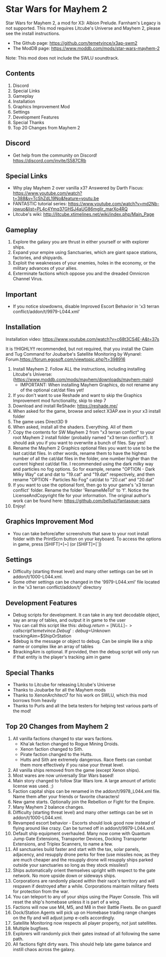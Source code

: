 # Star Wars for Mayhem 2

Star Wars for Mayhem 2, a mod for X3: Albion Prelude. Farnham's Legacy is not supported. This mod requires Litcube's Universe and Mayhem 2, please see the install instructions.

* The Github page: https://github.com/temetvince/x3ap-swm2
* The ModDB page: https://www.moddb.com/mods/star-wars-mayhem-2

Note: This mod does not include the SWLU soundtrack.

## Contents
1. Discord
2. Special Links
3. Gameplay
4. Installation
5. Graphics Improvement Mod
6. Settings
7. Development Features
8. Special Thanks
9. Top 20 Changes from Mayhem 2

## Discord
* Get help from the community on Discord! https://discord.com/invite/S587CRb

## Special Links
* Why play Mayhem 2 over vanilla x3? Answered by Darth Fiscus: https://www.youtube.com/watch?t=388&v=TcShZdL19No&feature=youtu.be
* FANTASTIC tutorial series: https://www.youtube.com/watch?v=md2Nb-jqwuo&list=PL4c4Ymq37GHSJ4aUG86mgIir_marXo4RQ
* Litcube's wiki: http://litcube.xtimelines.net/wiki/index.php/Main_Page

## Gameplay
1. Explore the galaxy you are thrust in either yourself or with explorer ships.
2. Expand your empire using Sanctuaries, which are giant space stations, factories, and shipyards.
3. Exploit the weaknesses of your enemies, holes in the economy, or the military advances of your allies.
4. Exterminate factions which oppose you and the dreaded Omnicron Channel Virus.

## Important
* If you notice slowdowns, disable Improved Escort Behavior in 'x3 terran conflict/addon/t/9979-L044.xml'

## Installation
Installation video: https://www.youtube.com/watch?v=c68t3CS4E-A&t=37s

It is !!HIGHLY!! recommended, but not required, that you install the Claim and Tug Command for Joubarbe's Satellite Monitoring by Wynarel: Forum.https://forum.egosoft.com/viewtopic.php?t=398916

1. Install Mayhem 2. Follow ALL the instructions, including installing Litcube's Universe: (https://www.moddb.com/mods/mayhem/downloads/mayhem-main)
    * IMPORTANT: When installing Mayhem Graphics, do not rename any of the optional cat/dat files yet!
2. If you don't want to use Reshade and want to skip the Graphics Improvement mod functionality, skip to step 7
3. Download and install ReShade: https://reshade.me/
4. When asked for the game, browse and select X3AP.exe in your x3 install folder
5. The game uses Direct3D 9
6. When asked, install all the shaders. Everything. All of them
7. Copy the contents for SW Mayhem 2 from "x3 terran conflict" to your root Mayhem 2 install folder (probably named "x3 terran conflict"). It should ask you if you want to overwrite a bunch of files. Say yes!
8. Rename the Mayhem 2 Graphics optional files you want to use to be the last cat/dat files. In other words, rename them to have the highest number of all the cat/dat files in the folder, one number higher than the current highest cat/dat file. I recommended using the dark milky way and particles no fog options. So for example, rename "OPTION - Dark Milky Way" cat and dat to "19.cat" and "19.dat" respectively, and then rename "OPTION - Particles No Fog" cat/dat to "20.cat" and "20.dat"
9. If you want to use the optional font, then go to your game's 'x3 terran conflict' folder. Rename the folder 'RenameMeTof' to 'f'. Notice the LicenseAndCopyright file for your information. The original author's work can be found here: https://github.com/belluzj/fantasque-sans
10. Enjoy!

## Graphics Improvement Mod
* You can take before/after screenshots that save to your root install folder with the PrintScrn button on your keyboard. To access the options in game, press [SHIFT]+[~] (or [SHIFT]+[`])

## Settings
* Difficulty (starting threat level) and many other settings can be set in addon/t/1000-L044.xml.
* Some other settings can be changed in the '9979-L044.xml' file located in the 'x3 terran conflict/addon/t/' directory

## Development Features
* Debug scripts for development. It can take in any text decodable object, say an array of tables, and output it in game to the user
* You can call this script like this: $debug.return = [NULL] -> call script 'temetvince.Debug': debug=$Unknown trackingAim=$ShipOrStation
* $debug is the message or object to debug. Can be simple like a ship name or complex like an array of tables
* $trackingAim is optional. If provided, then the debug script will only run if that entity is the player's tracking aim in game

## Special Thanks
* Thanks to Litcube for releasing Litcube's Universe
* Thanks to Joubarbe for all the Mayhem mods
* Thanks to XenonArchitect7 for his work on SWLU, which this mod borrows from heavily
* Thanks to Purls and all the beta testers for helping test various parts of the mod!

## Top 20 Changes from Mayhem 2
1.	All vanilla factions changed to star wars factions.
    * Kha'ak faction changed to Rogue Mining Droids.
    * Xenon faction changed to Sith.
    * Pirate faction changed to the Hutts.
    * Hutts and Sith are extremely dangerous. Race fleets can combat them more effectively if you raise your threat level.
2.	All vanilla ships removed from the game (except Xenon ships).
3.	Most wares are now universally Star Wars based!
4.	Main story changed to follow Star Wars lore. A large amount of artistic license was used. ;)
5.	Faction capital ships can be renamed in the addon/t/9978_L044.xml file. Name them after your friends or favorite characters!
6. New game starts. Optionally join the Rebellion or Fight for the Empire.
7.	Many Mayhem 2 balance changes.
8.	Difficulty (starting threat level) and many other settings can be set in addon/t/1000-L044.xml.
9.	Revamped escort behavior - Escorts should look good now instead of flying around like crazy. Can be turned off in addon/t/9979-L044.xml.
10.	Default ship equipment overhauled. Many now come with Quantum Jump Gate Extensions, Transporter Devices, Docking Transporter Extensions, and Triplex Scanners, to name a few.
11.	All sanctuaries build faster and start with the tax, solar panels, adjacency, and resupply drone perks for free (use missiles now, as they are much cheaper and the resupply drone will resupply ships parked outside your sanctuaries so long as they stock missiles!)
12.	Ships automatically orient themselves upright with respect to the gate network. No more upside down or sideways ships.
13.	Corporations are randomly placed within their race's territory and will respawn if destroyed after a while. Corporations maintain military fleets for protection from the war.
14.	You can teleport to any of your ships using the Player Console. This will reset the ship's homebase unless it is part of a wing.
15.	Factions will now use M4, M5, and M8 in their Battle Fleets. Be on guard!
16.	Dock/Station Agents will pick up on Homebase trading range changes on the fly and will adjust jump e-cells accordingly.	
17.	Satellite Monitoring now respects all player property, not just satellites.
18.	Multiple bugfixes.
19.	Explorers will randomly pick their gates instead of all following the same path.
20.	All factions fight dirty wars. This should help late game balance and instill chaos across the galaxy.
